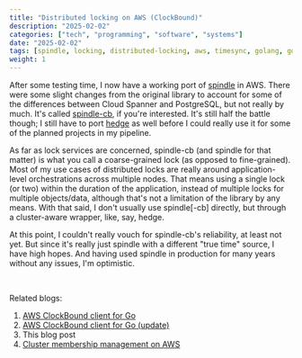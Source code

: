 ```yaml
---
title: "Distributed locking on AWS (ClockBound)"
description: "2025-02-02"
categories: ["tech", "programming", "software", "systems"]
date: "2025-02-02"
tags: [spindle, locking, distributed-locking, aws, timesync, golang, go, true-time, clockbound, cgo, ffi]
weight: 1
---
```


After some testing time, I now have a working port of [spindle](https://github.com/flowerinthenight/spindle) in AWS. There were some slight changes from the original library to account for some of the differences between Cloud Spanner and PostgreSQL, but not really by much. It's called [spindle-cb](https://github.com/flowerinthenight/spindle-cb), if you're interested. It's still half the battle though; I still have to port [hedge](https://github.com/flowerinthenight/hedge) as well before I could really use it for some of the planned projects in my pipeline.

As far as lock services are concerned, spindle-cb (and spindle for that matter) is what you call a coarse-grained lock (as opposed to fine-grained). Most of my use cases of distributed locks are really around application-level orchestrations across multiple nodes. That means using a single lock (or two) within the duration of the application, instead of multiple locks for multiple objects/data, although that's not a limitation of the library by any means. With that said, I don't usually use spindle[-cb] directly, but through a cluster-aware wrapper, like, say, hedge.

At this point, I couldn't really vouch for spindle-cb's reliability, at least not yet. But since it's really just spindle with a different "true time" source, I have high hopes. And having used spindle in production for many years without any issues, I'm optimistic.

<br>

Related blogs:

1) [AWS ClockBound client for Go](/blog/2025-01-22-clockbound-client-go/)
2) [AWS ClockBound client for Go (update)](/blog/2025-01-27-clockbound-client-go-update/)
3) This blog post
4) [Cluster membership management on AWS](/blog/2025-02-07-aws-cluster-membership/)

<br>
